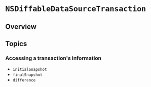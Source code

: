 # ``NSDiffableDataSourceTransaction``

## Overview

## Topics

### Accessing a transaction's information

- ``initialSnapshot``
- ``finalSnapshot``
- ``difference``
